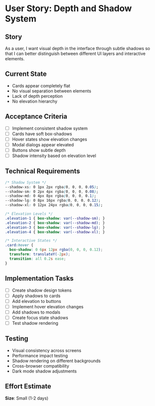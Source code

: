 # User Story: Depth and Shadow System

## Story
As a user, I want visual depth in the interface through subtle shadows so that I can better distinguish between different UI layers and interactive elements.

## Current State
- Cards appear completely flat
- No visual separation between elements
- Lack of depth perception
- No elevation hierarchy

## Acceptance Criteria
- [ ] Implement consistent shadow system
- [ ] Cards have soft box-shadows
- [ ] Hover states show elevation changes
- [ ] Modal dialogs appear elevated
- [ ] Buttons show subtle depth
- [ ] Shadow intensity based on elevation level

## Technical Requirements
```css
/* Shadow System */
--shadow-xs: 0 1px 2px rgba(0, 0, 0, 0.05);
--shadow-sm: 0 2px 4px rgba(0, 0, 0, 0.08);
--shadow-md: 0 4px 8px rgba(0, 0, 0, 0.1);
--shadow-lg: 0 8px 16px rgba(0, 0, 0, 0.12);
--shadow-xl: 0 12px 24px rgba(0, 0, 0, 0.15);

/* Elevation Levels */
.elevation-1 { box-shadow: var(--shadow-sm); }
.elevation-2 { box-shadow: var(--shadow-md); }
.elevation-3 { box-shadow: var(--shadow-lg); }
.elevation-4 { box-shadow: var(--shadow-xl); }

/* Interactive States */
.card:hover {
  box-shadow: 0 6px 12px rgba(0, 0, 0, 0.12);
  transform: translateY(-2px);
  transition: all 0.2s ease;
}
```

## Implementation Tasks
- [ ] Create shadow design tokens
- [ ] Apply shadows to cards
- [ ] Add elevation to buttons
- [ ] Implement hover elevation changes
- [ ] Add shadows to modals
- [ ] Create focus state shadows
- [ ] Test shadow rendering

## Testing
- Visual consistency across screens
- Performance impact testing
- Shadow rendering on different backgrounds
- Cross-browser compatibility
- Dark mode shadow adjustments

## Effort Estimate
**Size**: Small (1-2 days)